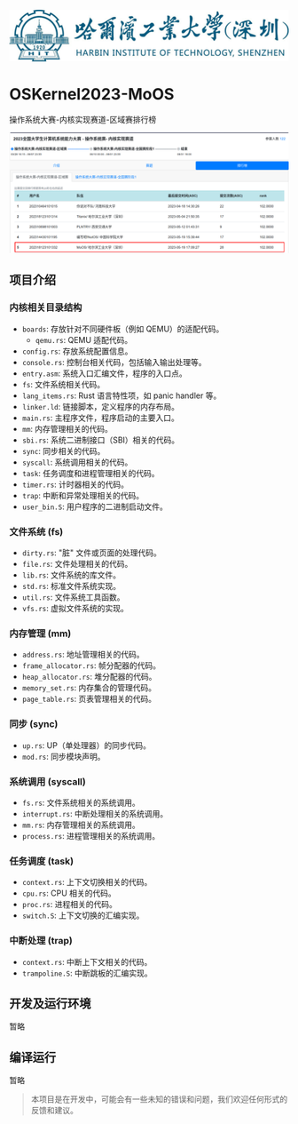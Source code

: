 ![hitsz-logo](docs/hitsz-logo.jpg)

# OSKernel2023-MoOS

操作系统大赛-内核实现赛道-区域赛排行榜

![pre-2023_leaderboard](docs/pre-2023_leaderboard.png)

## 项目介绍

### 内核相关目录结构

- `boards`: 存放针对不同硬件板（例如 QEMU）的适配代码。
  - `qemu.rs`: QEMU 适配代码。
- `config.rs`: 存放系统配置信息。
- `console.rs`: 控制台相关代码，包括输入输出处理等。
- `entry.asm`: 系统入口汇编文件，程序的入口点。
- `fs`: 文件系统相关代码。
- `lang_items.rs`: Rust 语言特性项，如 panic handler 等。
- `linker.ld`: 链接脚本，定义程序的内存布局。
- `main.rs`: 主程序文件，程序启动的主要入口。
- `mm`: 内存管理相关的代码。
- `sbi.rs`: 系统二进制接口（SBI）相关的代码。
- `sync`: 同步相关的代码。
- `syscall`: 系统调用相关的代码。
- `task`: 任务调度和进程管理相关的代码。
- `timer.rs`: 计时器相关的代码。
- `trap`: 中断和异常处理相关的代码。
- `user_bin.S`: 用户程序的二进制启动文件。

### 文件系统 (fs)

<!-- - `dev`: 设备相关的代码。
  - `block_cache.rs`: 块设备缓存的代码。
  - `std_impl.rs`: 标准设备实现。
  - `mod.rs`: 设备模块声明。 -->

- `dirty.rs`: "脏" 文件或页面的处理代码。
- `file.rs`: 文件处理相关的代码。
- `lib.rs`: 文件系统的库文件。
- `std.rs`: 标准文件系统实现。
- `util.rs`: 文件系统工具函数。
- `vfs.rs`: 虚拟文件系统的实现。

### 内存管理 (mm)

- `address.rs`: 地址管理相关的代码。
- `frame_allocator.rs`: 帧分配器的代码。
- `heap_allocator.rs`: 堆分配器的代码。
- `memory_set.rs`: 内存集合的管理代码。
- `page_table.rs`: 页表管理相关的代码。

### 同步 (sync)

- `up.rs`: UP（单处理器）的同步代码。
- `mod.rs`: 同步模块声明。

### 系统调用 (syscall)

- `fs.rs`: 文件系统相关的系统调用。
- `interrupt.rs`: 中断处理相关的系统调用。
- `mm.rs`: 内存管理相关的系统调用。
- `process.rs`: 进程管理相关的系统调用。

### 任务调度 (task)

- `context.rs`: 上下文切换相关的代码。
- `cpu.rs`: CPU 相关的代码。
- `proc.rs`: 进程相关的代码。
- `switch.S`: 上下文切换的汇编实现。

### 中断处理 (trap)

- `context.rs`: 中断上下文相关的代码。
- `trampoline.S`: 中断跳板的汇编实现。

## 开发及运行环境

暂略

<!-- 操作系统: （你的操作系统） -->

<!-- 工具链: Rust (你的 Rust 版本) -->

<!-- 硬件环境: QEMU -->

## 编译运行

暂略

<!-- 请根据以下步骤编译并运行代码： -->

<!-- 1. （编译步骤） -->
<!-- 2. （运行步骤） -->

> 本项目是在开发中，可能会有一些未知的错误和问题，我们欢迎任何形式的反馈和建议。

<!-- # Dependencies

    sudo apt install g++-11-riscv64-linux-gnu

This is for user program compiling.

# Run on QEMU:

    cd os
    make all

### HINTS:

Bulid kernel and run:

    make run

Compile user programs:

    make user

# Progress:

## supported system calls:

```C
int read(int fd, char* buf, int len);//STDIN only
int write(int fd, const char* buf, int len);//STDOUT only
int exit(int code);
int waitpid(int pid,int* stauts,int options);//options not implemented
int getpid(void);
int getppid(void);
int sched_yield(void);
int clone(int flag,void* stack);
int execve(char* path,char** argv,char** env);//env not implemented
int gettimeofday(*timespec ts,int ts);
int nanosleep(const *timespec req,*timespec rem);//rem not implemented
```

## passed tests
```C
	"getpid",
	"getppid",
	"write",
	"gettimeofday",
	"sleep",
	"wait",
	"waitpid",
	"exit",
	"execve",
	"test_echo",
	"fork",
	"times",
	"yield",
	"clone",
	"yield",
```

# yet to do:

### File system

```c
#define SYS_openat 56
#define SYS_close 57
#define SYS_getcwd 17
#define SYS_getdents64 61 ?
#define SYS_read 63
#define SYS_write 64
#define SYS_mkdirat 34 ?
#define SYS_fstat 80
```

### Process

```c
```

### Memory

```c
#define SYS_brk 214
#define SYS_munmap 215
#define SYS_mmap 222
```

### Tests
``` C
	"times",
	...
``` -->
